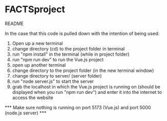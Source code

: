 # FACTSproject

README

In the case that this code is pulled down with the intention of being used:

1) Open up a new terminal
2) change directory (cd) to the project folder in terminal
3) run "npm install" in the terminal (while in project folder)
4) run "npm run dev" to run the Vue.js project
5) open up another terminal
6) change directory to the project folder (in the new terminal window)
7) change directory to server/ (server folder)
8) run "node server.js" to start the server
9) grab the localhost in which the Vue.js project is running on (should be displayed when you run "npm run dev") and enter it into the internet to access the website


*** Make sure nothing is running on port 5173 (Vue.js) and port 5000 (node.js server) *** 
